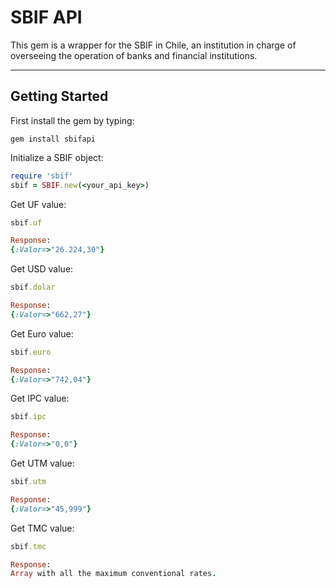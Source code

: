 SBIF API
===================


This gem is a wrapper for the SBIF in Chile, an institution in charge of overseeing the operation of banks and financial institutions.

----------


Getting Started
-------------

First install the gem by typing:

```shell
gem install sbifapi
```

Initialize a SBIF object:

```ruby
require 'sbif'
sbif = SBIF.new(<your_api_key>)
```

Get UF value:

```ruby
sbif.uf

Response:
{:Valor=>"26.224,30"}
```

Get USD value:

```ruby
sbif.dolar

Response:
{:Valor=>"662,27"}
```

Get Euro value:

```ruby
sbif.euro

Response:
{:Valor=>"742,04"}
```

Get IPC value:

```ruby
sbif.ipc

Response:
{:Valor=>"0,0"}
```

Get UTM value:

```ruby
sbif.utm

Response:
{:Valor=>"45,999"}
```

Get TMC value:

```ruby
sbif.tmc

Response:
Array with all the maximum conventional rates.
```
